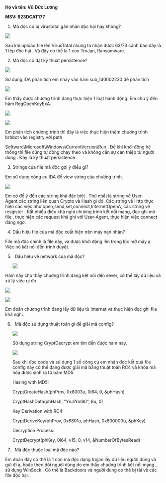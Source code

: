 ﻿**Họ và tên: Vũ Đức Lương**

**MSV: B23DCAT177**

1. Mã độc có bị virustotal gán nhãn độc hại hay không?

![](Aspose.Words.e2d93a96-4fe3-45dd-8c26-524dc5cbe52b.001.png)

Sau khi upload file lên VirusTotal chúng ta nhận được 63/73 cảnh báo đây là 1 tệp độc hại . Và đây có thể là 1 con TroJan, Ransomware.

2. Mã độc có đạt kỹ thuật persistence?

![](Aspose.Words.e2d93a96-4fe3-45dd-8c26-524dc5cbe52b.002.png)

Sử dụng IDA phân tích em nhảy vào hàm sub\_140002230 để phân tích 

![](Aspose.Words.e2d93a96-4fe3-45dd-8c26-524dc5cbe52b.003.png)

Em thấy được chương trình đang thực hiện 1 loạt hành động. Em chú ý đến hàm RegOpenKeyExA.

![](Aspose.Words.e2d93a96-4fe3-45dd-8c26-524dc5cbe52b.004.png)

![](Aspose.Words.e2d93a96-4fe3-45dd-8c26-524dc5cbe52b.005.png)

Em phân tích chương trình thì đây là việc thực hiện thêm chương trình brbbot vào registry với path 

Software\\Microsoft\\Windows\\CurrentVersion\\Run . Để khi khởi động hệ thống thì file cũng tự động chạy theo và không cần sự can thiệp từ người dùng . Đây là kỹ thuật persistence .

3. Strings của file mã độc gợi ý điều gì?

Em sử dụng công cụ IDA để view string của chương trình.

![](Aspose.Words.e2d93a96-4fe3-45dd-8c26-524dc5cbe52b.006.png)

Em có để ý đến các string khá đặc biệt . Thứ nhất là string về User-Agent,các string liên quan Crypto và Hash gì đó. Các string về Http thực hiện các việc như open,send,set,connect,InternetOpenA, các string về resgister . Rất nhiều điều khả nghi chương trình kết nối mạng, đọc ghi mở file , thực hiện các request khả ghi với User-Agent, thực hiện việc connect đáng ngờ.

4. Dấu hiệu file của mã độc xuất hiện trên máy nạn nhân?

File mã độc chính là file này, và được khởi động lên trong lúc mở máy ạ. Việc nó kết nối đến trình duyệt.

5. ` `Dấu hiệu về network của mã độc?

   ![](Aspose.Words.e2d93a96-4fe3-45dd-8c26-524dc5cbe52b.007.png)

Hàm này cho thấy chương trình đang kết nối đến sever, có thể lấy dữ liệu và xử lý việc gì đó.

![](Aspose.Words.e2d93a96-4fe3-45dd-8c26-524dc5cbe52b.008.png)

![](Aspose.Words.e2d93a96-4fe3-45dd-8c26-524dc5cbe52b.009.png)

Em đoán chương trình đang lấy dữ liệu từ Internet và thực hiện đọc ghi file khả nghi.

6. ` `Mã độc sử dụng thuật toán gì để giải mã config?

   ![](Aspose.Words.e2d93a96-4fe3-45dd-8c26-524dc5cbe52b.010.png)

   Sử dụng string CryptDecrypt em tìm đến được hàm này. 

   ![](Aspose.Words.e2d93a96-4fe3-45dd-8c26-524dc5cbe52b.011.png)

   Sau khi đọc code và sử dụng 1 số công cụ em nhận đợc kết quả file config này có thể đang được giải mã bằng thuật toán RC4 và khóa mã hóa được sinh ra từ băm MD5.

   Hasing with MD5:

   CryptCreateHash(phProv, 0x8003u, 0i64, 0, &phHash)

   CryptHashData(phHash, "YnJiYm90", 8u, 0)

   Key Derivation with RC4:

   CryptDeriveKey(phProv, 0x6801u, phHash, 0x800000u, &phKey)

   Decryption Process:

   CryptDecrypt(phKey, 0i64, v15, 0, v14, &NumberOfBytesRead)

7. ` `Mã độc thuộc loại mã độc nào?

Em đoán đây có thể là 1 con mã độc dạng trojan lấy dữ liệu người dùng và gửi đi ạ,  hoặc theo dõi người dùng do em thấy chương trình kết nối mạng , sử dụng WinSock . Có thể là Backdoors và người dùng có thể bị tải về các file độc hại.

